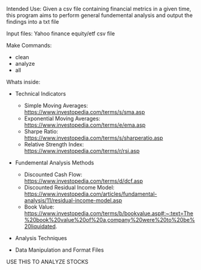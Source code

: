Intended Use: Given a csv file containing financial metrics in a given time, this program aims to 
perform general fundemental analysis and output the findings into a txt file

Input files: Yahoo finance equity/etf csv file 

Make Commands:
- clean
- analyze
- all

Whats inside:
- Technical Indicators
	- Simple Moving Averages: https://www.investopedia.com/terms/s/sma.asp
	- Exponential Moving Averages: https://www.investopedia.com/terms/e/ema.asp
	- Sharpe Ratio: https://www.investopedia.com/terms/s/sharperatio.asp
	- Relative Strength Index: https://www.investopedia.com/terms/r/rsi.asp
	
- Fundemental Analysis Methods
	- Discounted Cash Flow: https://www.investopedia.com/terms/d/dcf.asp
	- Discounted Residual Income Model: https://www.investopedia.com/articles/fundamental-analysis/11/residual-income-model.asp
	- Book Value: https://www.investopedia.com/terms/b/bookvalue.asp#:~:text=The%20book%20value%20of%20a,company%20were%20to%20be%20liquidated.
- Analysis Techniques
- Data Manipulation and Format Files 

USE THIS TO ANALYZE STOCKS
